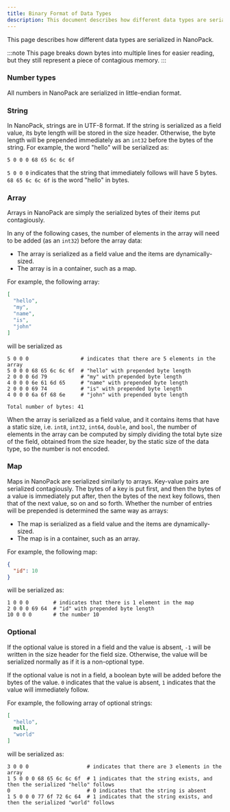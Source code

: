 ```yaml
---
title: Binary Format of Data Types
description: This document describes how different data types are serialized in NanoPack.
---
```


This page describes how different data types are serialized in NanoPack.

:::note
This page breaks down bytes into multiple lines for easier reading,
but they still represent a piece of contagious memory.
:::

### Number types

All numbers in NanoPack are serialized in little-endian format.

### String

In NanoPack, strings are in UTF-8 format.
If the string is serialized as a field value, its byte length will be stored in the size header.
Otherwise, the byte length will be prepended immediately as an `int32` before the bytes of the string.
For example, the word "hello" will be serialized as:

```
5 0 0 0 68 65 6c 6c 6f
```

`5 0 0 0` indicates that the string that immediately follows will have 5 bytes. `68 65 6c 6c 6f` is the word "hello" in
bytes.

### Array

Arrays in NanoPack are simply the serialized bytes of their items put contagiously.

In any of the following cases, the number of elements in the array will need to be added (as an `int32`) before the
array data:

- The array is serialized as a field value and the items are dynamically-sized.
- The array is in a container, such as a map.

For example, the following array:

```json
[
  "hello",
  "my",
  "name",
  "is",
  "john"
]
```

will be serialized as

```
5 0 0 0                 # indicates that there are 5 elements in the array 
5 0 0 0 68 65 6c 6c 6f  # "hello" with prepended byte length
2 0 0 0 6d 79           # "my" with prepended byte length
4 0 0 0 6e 61 6d 65     # "name" with prepended byte length
2 0 0 0 69 74           # "is" with prepended byte length
4 0 0 0 6a 6f 68 6e     # "john" with prepended byte length

Total number of bytes: 41
```

When the array is serialized as a field value, and it contains items that have a static size,
i.e. `int8`, `int32`, `int64`, `double`, and `bool`, the number of elements in the array can be computed by simply
dividing the total byte size of the field, obtained from the size header, by the static size of the data type, so the
number is not encoded.

### Map

Maps in NanoPack are serialized similarly to arrays. Key-value pairs are serialized contagiously. The bytes of a key is
put first, and then the bytes of a value is immediately put after, then the bytes of the next key follows, then that of
the next value, so on and so forth. Whether the number of entries will be prepended is determined the same way as
arrays:

- The map is serialized as a field value and the items are dynamically-sized.
- The map is in a container, such as an array.

For example, the following map:

```json
{
  "id": 10
}
```

will be serialized as:

```
1 0 0 0        # indicates that there is 1 element in the map
2 0 0 0 69 64  # "id" with prepended byte length
10 0 0 0       # the number 10
```

### Optional

If the optional value is stored in a field and the value is absent, `-1` will be written in the size header for the
field size. Otherwise, the value will be serialized normally as if it is a non-optional type.

If the optional value is not in a field, a boolean byte will be added before the bytes of the value. `0` indicates that
the value is absent, `1` indicates that the value will immediately follow.

For example, the following array of optional strings:

```json
[
  "hello",
  null,
  "world"
]
```

will be serialized as:

```
3 0 0 0                   # indicates that there are 3 elements in the array
1 5 0 0 0 68 65 6c 6c 6f  # 1 indicates that the string exists, and then the serialized "hello" follows
0                         # 0 indicates that the string is absent
1 5 0 0 0 77 6f 72 6c 64  # 1 indicates that the string exists, and then the serialized "world" follows
```
